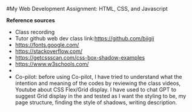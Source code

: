 #My Web Development Assignment: HTML, CSS, and Javascript

**Reference sources**
- Class recording
- Tutor github web dev class link:https://github.com/biigii
- https://fonts.google.com/
- https://stackoverflow.com/
- https://getcssscan.com/css-box-shadow-examples
- https://www.w3schools.com/
- 
- Co-pilot: before using Co-pilot, I have tried to understand what the intention and meaning of the codes by reviewing the class videos, Youtube about CSS Flex/Grid display. I have used to chat GPT to suggest Grid display in the and tested as I want the styling to be, my page structure, finding the style of shadows, writing description. 